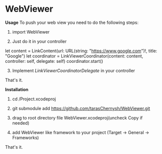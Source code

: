 # WebViewer

**Usage**
To push your web view you need to do the following steps:

1. import WebViewer

2. Just do it in your controller

let content = LinkContent(url: URL(string: "https://www.google.com")!, title: "Google")
let coordinator = LinkViewerCoordinator(content: content, controller: self, delegate: self)
coordinator.start()

3. Implement *LinkViewerCoordinatorDelegate* in your controller

That's it.

**Installation**
1) cd /Project.xcodeproj

2) git submodule add https://github.com/tarasChernysh/WebViewer.git 

3) drag to root directory file WebViewer.xcodeproj(uncheck Copy if needed)

4) add WebViewer like framework to your project (Target -> General -> Frameworks)

That's it.

